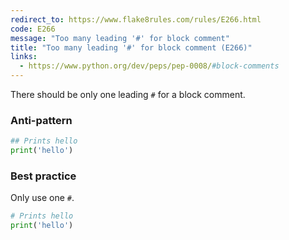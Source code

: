 ```yaml
---
redirect_to: https://www.flake8rules.com/rules/E266.html
code: E266
message: "Too many leading '#' for block comment"
title: "Too many leading '#' for block comment (E266)"
links:
  - https://www.python.org/dev/peps/pep-0008/#block-comments
---
```


There should be only one leading `#` for a block comment.

### Anti-pattern

```python
## Prints hello
print('hello')
```

### Best practice

Only use one `#`.

```python
# Prints hello
print('hello')
```
